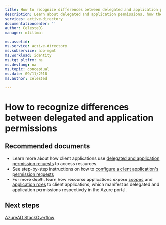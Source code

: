 ```yaml
---
title: How to recognize differences between delegated and application permissions | Microsoft Docs
description: Learn about delegated and application permissions, how they are used by clients and exposed by resources for applications you are developing with Azure AD
services: active-directory
documentationcenter: ''
author: CelesteDG
manager: mtillman

ms.assetid: 
ms.service: active-directory
ms.subservice: app-mgmt
ms.workload: identity
ms.tgt_pltfrm: na
ms.devlang: na
ms.topic: conceptual
ms.date: 09/11/2018
ms.author: celested

---
```


# How to recognize differences between delegated and application permissions

## Recommended documents

- Learn more about how client applications use [delegated and application permission requests](https://docs.microsoft.com/azure/active-directory/develop/active-directory-dev-glossary#permissions) to access resources.
- See step-by-step instructions on how to [configure a client application's permission requests](https://docs.microsoft.com/azure/active-directory/develop/active-directory-integrating-applications#configuring-a-client-application-to-access-web-apis)
- For more depth, learn how resource applications expose [scopes](https://docs.microsoft.com/azure/active-directory/develop/active-directory-dev-glossary#scopes) and [application roles](https://docs.microsoft.com/azure/active-directory/develop/active-directory-dev-glossary#roles) to client applications, which manifest as delegated and application permissions respectively in the Azure portal. 

## Next steps
[AzureAD StackOverflow](https://stackoverflow.com/questions/tagged/azure-active-directory)
